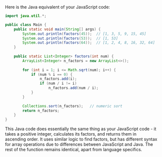Here is the Java equivalent of your JavaScript code:

```java
import java.util.*;

public class Main {
    public static void main(String[] args) {
        System.out.println(factors(45));  // [1, 3, 5, 9, 15, 45]
        System.out.println(factors(53));  // [1, 53]
        System.out.println(factors(64));  // [1, 2, 4, 8, 16, 32, 64]
    }
    
    public static List<Integer> factors(int num) {
        ArrayList<Integer> n_factors = new ArrayList<>();
        
        for (int i = 1; i <= Math.sqrt(num); i++) {
            if (num % i == 0) {
                n_factors.add(i);
                if (num / i != i) 
                    n_factors.add(num / i);
            }
        }
        
        Collections.sort(n_factors);   // numeric sort
        return n_factors;
    }
}
```

This Java code does essentially the same thing as your JavaScript code - it takes a positive integer, calculates its factors, and returns them in ascending order. It uses similar logic to find factors, but has different syntax for array operations due to differences between JavaScript and Java. The rest of the function remains identical, apart from language specifics.

